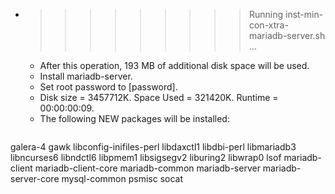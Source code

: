 * >>>>>>>>> Running inst-min-con-xtra-mariadb-server.sh ...
  * After this operation, 193 MB of additional disk space will be used.
  * Install mariadb-server.
  * Set root password to [password].
  * Disk size = 3457712K. Space Used = 321420K. Runtime = 00:00:00:09.
  * The following NEW packages will be installed:
  ```bash
galera-4 gawk libconfig-inifiles-perl libdaxctl1 libdbi-perl
libmariadb3 libncurses6 libndctl6 libpmem1 libsigsegv2
liburing2 libwrap0 lsof mariadb-client mariadb-client-core
mariadb-common mariadb-server mariadb-server-core mysql-common psmisc
socat
  ```
